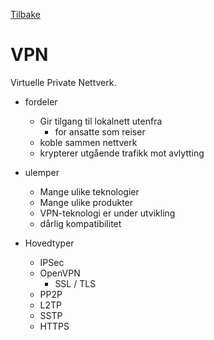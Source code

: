 <a href="../README.md">Tilbake</a>

# VPN

Virtuelle Private Nettverk.

- fordeler
    - Gir tilgang til lokalnett utenfra
        - for ansatte som reiser
    - koble sammen nettverk
    - krypterer utgående trafikk mot avlytting
- ulemper
    - Mange ulike teknologier
    - Mange ulike produkter
    - VPN-teknologi er under utvikling
    - dårlig kompatibilitet

- Hovedtyper
    - IPSec
    - OpenVPN
        - SSL / TLS
    - PP2P
    - L2TP
    - SSTP
    - HTTPS

